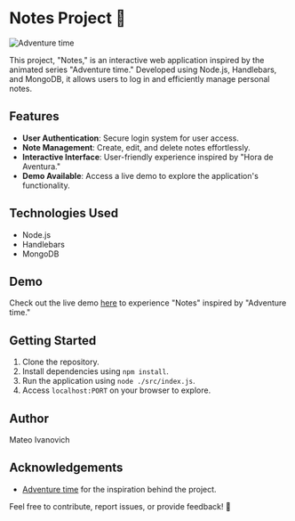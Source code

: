 # Notes Project 📝

![Adventure time](https://i.imgur.com/ehTDcRF.jpg)

This project, "Notes," is an interactive web application inspired by the animated series "Adventure time." Developed using Node.js, Handlebars, and MongoDB, it allows users to log in and efficiently manage personal notes.

## Features
- **User Authentication**: Secure login system for user access.
- **Note Management**: Create, edit, and delete notes effortlessly.
- **Interactive Interface**: User-friendly experience inspired by "Hora de Aventura."
- **Demo Available**: Access a live demo to explore the application's functionality.

## Technologies Used
- Node.js
- Handlebars
- MongoDB

## Demo
Check out the live demo [here](link_to_demo) to experience "Notes" inspired by "Adventure time."

## Getting Started
1. Clone the repository.
2. Install dependencies using `npm install`.
3. Run the application using `node ./src/index.js`.
4. Access `localhost:PORT` on your browser to explore.

## Author
Mateo Ivanovich

## Acknowledgements
- [Adventure time](https://en.wikipedia.org/wiki/Adventure_Time) for the inspiration behind the project.

Feel free to contribute, report issues, or provide feedback! 🌟

